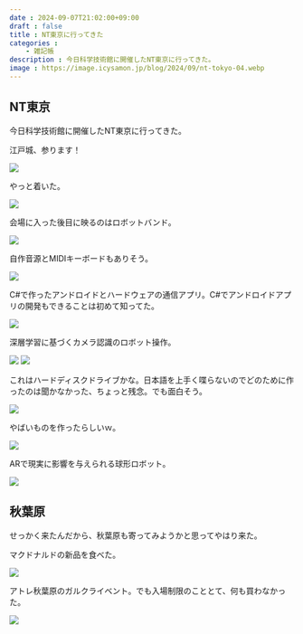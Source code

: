 ```yaml
---
date : 2024-09-07T21:02:00+09:00
draft : false
title : NT東京に行ってきた
categories :
    - 雑記帳
description : 今日科学技術館に開催したNT東京に行ってきた。
image : https://image.icysamon.jp/blog/2024/09/nt-tokyo-04.webp
---
```


## NT東京
今日科学技術館に開催したNT東京に行ってきた。

江戸城、参ります！

![](https://image.icysamon.jp/blog/2024/09/nt-tokyo-01.webp)

やっと着いた。

![](https://image.icysamon.jp/blog/2024/09/nt-tokyo-02.webp)

会場に入った後目に映るのはロボットバンド。

![](https://image.icysamon.jp/blog/2024/09/nt-tokyo-03.webp)

自作音源とMIDIキーボードもありそう。

![](https://image.icysamon.jp/blog/2024/09/nt-tokyo-04.webp)

C#で作ったアンドロイドとハードウェアの通信アプリ。C#でアンドロイドアプリの開発もできることは初めて知ってた。

![](https://image.icysamon.jp/blog/2024/09/nt-tokyo-05.webp)

深層学習に基づくカメラ認識のロボット操作。

![](https://image.icysamon.jp/blog/2024/09/nt-tokyo-06.webp) ![](https://image.icysamon.jp/blog/2024/09/nt-tokyo-07.webp)

これはハードディスクドライブかな。日本語を上手く喋らないのでどのために作ったのは聞かなかった、ちょっと残念。でも面白そう。

![](https://image.icysamon.jp/blog/2024/09/nt-tokyo-08.webp)

やばいものを作ったらしいｗ。

![](https://image.icysamon.jp/blog/2024/09/nt-tokyo-09.webp)

ARで現実に影響を与えられる球形ロボット。

![](https://image.icysamon.jp/blog/2024/09/nt-tokyo-10.webp)

## 秋葉原
せっかく来たんだから、秋葉原も寄ってみようかと思ってやはり来た。

マクドナルドの新品を食べた。

![](https://image.icysamon.jp/blog/2024/09/nt-tokyo-11.webp)

アトレ秋葉原のガルクライベント。でも入場制限のこととて、何も買わなかった。

![](https://image.icysamon.jp/blog/2024/09/nt-tokyo-12.webp)